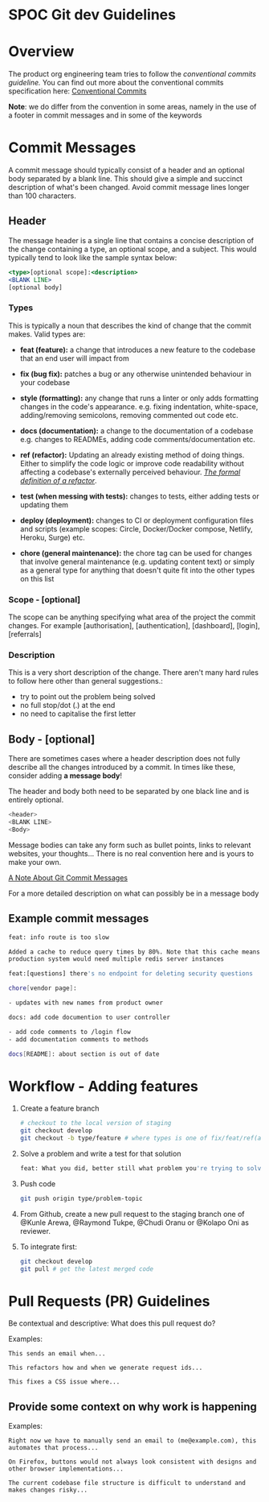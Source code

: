 # SPOC Git dev Guidelines

# Overview

The product org engineering team tries to follow the *conventional commits guideline.* You can find out more about the conventional commits specification here: [Conventional Commits](https://www.conventionalcommits.org/en/v1.0.0-beta.2/#summary)

**Note**: we do differ from the convention in some areas, namely in the use of a footer in commit messages and in some of the keywords 

# Commit Messages

A commit message should typically consist of a header and an optional body separated by a blank line. This should give a simple and succinct description of what's been changed. Avoid commit message lines longer than 100 characters. 

## Header

The message header is a single line that contains a concise description of the change containing a type, an optional scope, and a subject. This would typically tend to look like the sample syntax below: 

```jsx
<type>[optional scope]:<description>
<BLANK LINE>
[optional body]
```

### Types

This is typically a noun that describes the kind of change that the commit makes. Valid types are: 

- **feat (feature):** a change that introduces a new feature to the codebase that an end user will impact from

- **fix (bug fix):** patches a bug or any otherwise unintended behaviour in your codebase

- **style (formatting):** any change that runs a linter or only adds formatting changes in the code's appearance. e.g. fixing indentation, white-space, adding/removing semicolons, removing commented out code etc.

- **docs (documentation):** a change to the documentation of a codebase e.g. changes to READMEs, adding code comments/documentation etc.

- **ref (refactor):** Updating an already existing method of doing things. Either to simplify the code logic or improve code readability without affecting a codebase's externally perceived behaviour. *[The formal definition of a refactor](https://refactoring.com/)*.

- **test (when messing with tests):** changes to tests, either adding tests or updating them

- **deploy (deployment):** changes to CI or deployment configuration files and scripts (example scopes: Circle, Docker/Docker compose, Netlify, Heroku, Surge) etc.

- **chore (general maintenance):** the chore tag can be used for changes that involve general maintenance (e.g. updating content text) or simply as a general type for anything that doesn't quite fit into the other types on this list

### Scope - [optional]

The scope can be anything specifying what area of the project the commit changes. For example [authorisation], [authentication], [dashboard], [login], [referrals]

### Description

This is a very short description of the change. There aren't many hard rules to follow here other than general suggestions.:

- try to point out the problem being solved
- no full stop/dot (.) at the end
- no need  to capitalise the first letter

## Body - [optional]

There are sometimes cases where a header description does not fully describe all the changes introduced by a commit. In times like these, consider adding **a message body**! 

The header and body both need to be separated by one black line and is entirely optional.

```bash
<header>
<BLANK LINE>
<Body>
```

Message bodies can take any form such as bullet points, links to relevant websites, your thoughts... There is no real convention here and is yours to make your own.

[A Note About Git Commit Messages](https://tbaggery.com/2008/04/19/a-note-about-git-commit-messages.html)

For a more detailed description on what can possibly be in a message body

## Example commit messages

```bash
feat: info route is too slow

Added a cache to reduce query times by 80%. Note that this cache means the 
production system would need multiple redis server instances
```

```bash
feat:[questions] there's no endpoint for deleting security questions
```

```bash
chore[vendor page]: 

- updates with new names from product owner
```

```bash
docs: add code documention to user controller

- add code comments to /login flow
- add documentation comments to methods
```

```bash
docs[README]: about section is out of date
```

# Workflow - Adding features

1. Create a feature branch

    ```bash
    # checkout to the local version of staging
    git checkout develop
    git checkout -b type/feature # where types is one of fix/feat/ref(actor)/chore
    ```

2. Solve a problem and write a test for that solution

    ```bash
    feat: What you did, better still what problem you're trying to solve
    ```

3. Push code

    ```bash
    git push origin type/problem-topic
    ```

4. From Github, create a new pull request to the staging branch one of @Kunle Arewa, @Raymond Tukpe, @Chudi Oranu or @Kolapo Oni as reviewer.

5. To integrate first:

    ```bash
    git checkout develop
    git pull # get the latest merged code
    ```

# Pull Requests (PR) Guidelines

Be contextual and descriptive: What does this pull request do?

Examples:

```
This sends an email when...
```

```
This refactors how and when we generate request ids...
```

```
This fixes a CSS issue where...
```

## Provide some context on why work is happening

Examples:

```
Right now we have to manually send an email to (me@example.com), this automates that process...
```
```
On Firefox, buttons would not always look consistent with designs and other browser implementations...
```

```
The current codebase file structure is difficult to understand and makes changes risky...
```
